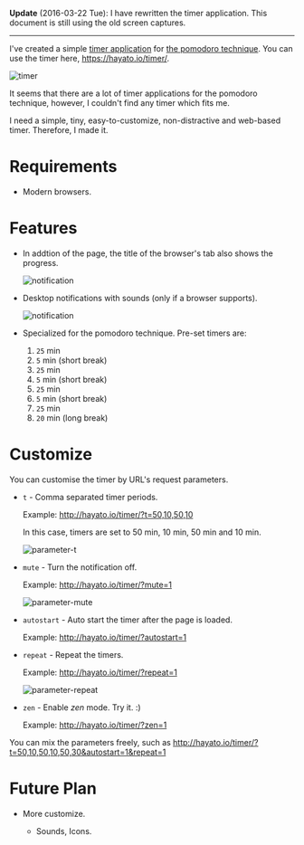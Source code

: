 <!--
title: Simple timer application for the pomodoro technique
slug: timer
date: 2014-02-02
-->

**Update** (2016-03-22 Tue): I have rewritten the timer application. This
document is still using the old screen captures.

---

I've created a simple [timer application] for [the pomodoro technique]. You can
use the timer here, <https://hayato.io/timer/>.

[timer application]: /timer/
[the pomodoro technique]: http://pomodorotechnique.com/

![timer](./timer.png)

It seems that there are a lot of timer applications for the pomodoro technique,
however, I couldn't find any timer which fits me.

I need a simple, tiny, easy-to-customize, non-distractive and web-based timer.
Therefore, I made it.

# Requirements

- Modern browsers.

# Features

- In addtion of the page, the title of the browser's tab also shows the
  progress.

  ![notification](./timer-title.png)

* Desktop notifications with sounds (only if a browser supports).

  ![notification](./timer-notification.png)

* Specialized for the pomodoro technique. Pre-set timers are:

  1.  `25` min
  2.  `5` min (short break)
  3.  `25` min
  4.  `5` min (short break)
  5.  `25` min
  6.  `5` min (short break)
  7.  `25` min
  8.  `20` min (long break)

# Customize

You can customise the timer by URL's request parameters.

- `t` - Comma separated timer periods.

  Example: <http://hayato.io/timer/?t=50,10,50,10>

  In this case, timers are set to 50 min, 10 min, 50 min and 10 min.

  ![parameter-t](./timer-t.png)

- `mute` - Turn the notification off.

  Example: <http://hayato.io/timer/?mute=1>

  ![parameter-mute](./timer-mute.png)

- `autostart` - Auto start the timer after the page is loaded.

  Example: <http://hayato.io/timer/?autostart=1>

- `repeat` - Repeat the timers.

  Example: <http://hayato.io/timer/?repeat=1>

  ![parameter-repeat](./timer-repeat.png)

- `zen` - Enable _zen_ mode. Try it. :)

  Example: <http://hayato.io/timer/?zen=1>

You can mix the parameters freely, such as
<http://hayato.io/timer/?t=50,10,50,10,50,30&autostart=1&repeat=1>

# Future Plan

- More customize.

  - Sounds, Icons.
